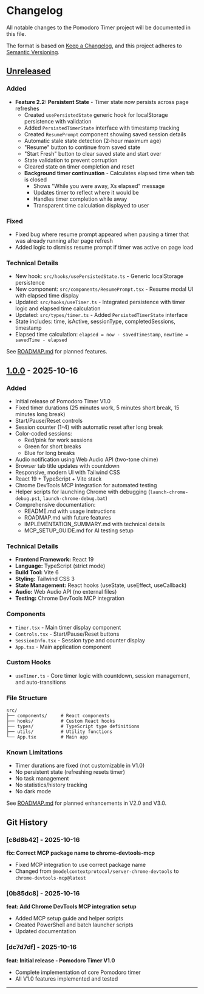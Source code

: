 # Changelog

All notable changes to the Pomodoro Timer project will be documented in this file.

The format is based on [Keep a Changelog](https://keepachangelog.com/en/1.0.0/),
and this project adheres to [Semantic Versioning](https://semver.org/spec/v2.0.0.html).

## [Unreleased]

### Added
- **Feature 2.2: Persistent State** - Timer state now persists across page refreshes
  - Created `usePersistedState` generic hook for localStorage persistence with validation
  - Added `PersistedTimerState` interface with timestamp tracking
  - Created `ResumePrompt` component showing saved session details
  - Automatic stale state detection (2-hour maximum age)
  - "Resume" button to continue from saved state
  - "Start Fresh" button to clear saved state and start over
  - State validation to prevent corruption
  - Cleared state on timer completion and reset
  - **Background timer continuation** - Calculates elapsed time when tab is closed
    - Shows "While you were away, Xs elapsed" message
    - Updates timer to reflect where it would be
    - Handles timer completion while away
    - Transparent time calculation displayed to user

### Fixed
- Fixed bug where resume prompt appeared when pausing a timer that was already running after page refresh
- Added logic to dismiss resume prompt if timer was active on page load

### Technical Details
- New hook: `src/hooks/usePersistedState.ts` - Generic localStorage persistence
- New component: `src/components/ResumePrompt.tsx` - Resume modal UI with elapsed time display
- Updated: `src/hooks/useTimer.ts` - Integrated persistence with timer logic and elapsed time calculation
- Updated: `src/types/timer.ts` - Added `PersistedTimerState` interface
- State includes: time, isActive, sessionType, completedSessions, timestamp
- Elapsed time calculation: `elapsed = now - savedTimestamp`, `newTime = savedTime - elapsed`

See [ROADMAP.md](ROADMAP.md) for planned features.

## [1.0.0] - 2025-10-16

### Added
- Initial release of Pomodoro Timer V1.0
- Fixed timer durations (25 minutes work, 5 minutes short break, 15 minutes long break)
- Start/Pause/Reset controls
- Session counter (1-4) with automatic reset after long break
- Color-coded sessions:
  - Red/pink for work sessions
  - Green for short breaks
  - Blue for long breaks
- Audio notification using Web Audio API (two-tone chime)
- Browser tab title updates with countdown
- Responsive, modern UI with Tailwind CSS
- React 19 + TypeScript + Vite stack
- Chrome DevTools MCP integration for automated testing
- Helper scripts for launching Chrome with debugging (`launch-chrome-debug.ps1`, `launch-chrome-debug.bat`)
- Comprehensive documentation:
  - README.md with usage instructions
  - ROADMAP.md with future features
  - IMPLEMENTATION_SUMMARY.md with technical details
  - MCP_SETUP_GUIDE.md for AI testing setup

### Technical Details
- **Frontend Framework:** React 19
- **Language:** TypeScript (strict mode)
- **Build Tool:** Vite 6
- **Styling:** Tailwind CSS 3
- **State Management:** React hooks (useState, useEffect, useCallback)
- **Audio:** Web Audio API (no external files)
- **Testing:** Chrome DevTools MCP integration

### Components
- `Timer.tsx` - Main timer display component
- `Controls.tsx` - Start/Pause/Reset buttons
- `SessionInfo.tsx` - Session type and counter display
- `App.tsx` - Main application component

### Custom Hooks
- `useTimer.ts` - Core timer logic with countdown, session management, and auto-transitions

### File Structure
```
src/
├── components/     # React components
├── hooks/          # Custom React hooks
├── types/          # TypeScript type definitions
├── utils/          # Utility functions
└── App.tsx         # Main app
```

### Known Limitations
- Timer durations are fixed (not customizable in V1.0)
- No persistent state (refreshing resets timer)
- No task management
- No statistics/history tracking
- No dark mode

See [ROADMAP.md](ROADMAP.md) for planned enhancements in V2.0 and V3.0.

## Git History

### [c8d8b42] - 2025-10-16
**fix: Correct MCP package name to chrome-devtools-mcp**
- Fixed MCP integration to use correct package name
- Changed from `@modelcontextprotocol/server-chrome-devtools` to `chrome-devtools-mcp@latest`

### [0b85dc8] - 2025-10-16
**feat: Add Chrome DevTools MCP integration setup**
- Added MCP setup guide and helper scripts
- Created PowerShell and batch launcher scripts
- Updated documentation

### [dc7d7df] - 2025-10-16
**feat: Initial release - Pomodoro Timer V1.0**
- Complete implementation of core Pomodoro timer
- All V1.0 features implemented and tested

---

[Unreleased]: https://github.com/yourusername/pomodoro-timer/compare/v1.0.0...HEAD
[1.0.0]: https://github.com/yourusername/pomodoro-timer/releases/tag/v1.0.0

